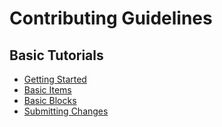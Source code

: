 # Contributing Guidelines

## Basic Tutorials
- [Getting Started](docs/Basic_Tutorials/Getting_Started.md)
- [Basic Items](docs/Basic_Tutorials/Basic_Items.md)
- [Basic Blocks](docs/Basic_Tutorials/Basic_Blocks.md)
- [Submitting Changes](docs/Basic_Tutorials/Submitting_Changes.md)


<!-- Other Tutorial ideas
Basic:
- Food items
- Weapon items
- Crafting recipes
- Furnace recipes

Intermediate:
- Functional blocks
- Custom block models
- Block data values
- Item subtypes

Advanced:
- Doors, Beds, and other multi-block blocks
- Entities
- Tile Entities
-->
